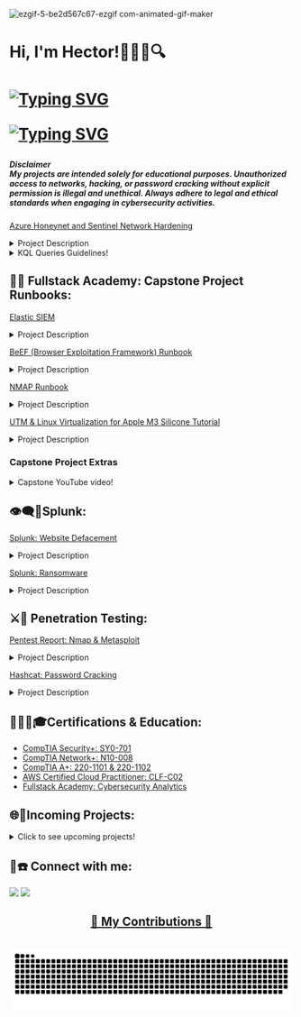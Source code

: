 
![ezgif-5-be2d567c67-ezgif com-animated-gif-maker](https://github.com/reyestech/reyestech/assets/153461962/08dce7bd-4752-4321-b67c-85d0f2a80bd7)


<h1>Hi, I'm Hector!🧑🏿‍💻🔍

<h1 align="left">
<a href="https://git.io/typing-svg"><img src="https://readme-typing-svg.herokuapp.com?font=Fira+Code+Medium&size=35&duration=3500&color=2A8BF7&repeat=false&random=false&width=445&lines=%22Hello%2C+World!%22;Welcome%2C" alt="Typing SVG" /></a>

<a href="https://git.io/typing-svg"><img src="https://readme-typing-svg.herokuapp.com?font=Fira+Code+Medium&size=35&duration=3500&pause=1000&color=2A8BF7&repeat=false&random=false&width=600&lines=+++++++++++++++++++++++++++++++++++;Checkout+my+projects.;Networking+Labs+%F0%9F%9B%9C;Cybersecurity+Portfolio%F0%9F%9B%A1%EF%B8%8F" alt="Typing SVG" /></a> 
</h1>

</h1>
<h5>Disclaimer <br/>
 My projects are intended solely for educational purposes. Unauthorized access to networks, hacking, or password cracking without explicit permission is illegal and unethical. Always adhere to legal and ethical standards when engaging in cybersecurity activities.</h5>

[Azure Honeynet and Sentinel Network Hardening](https://github.com/reyestech/Azure-Honeynet-and-Sentinel-Hardening-/tree/main)
<details>
  <summary>Project Description</summary>
  <blockquote>
    The project "Azure Honeynet and Sentinel Hardening" involves establishing a honeynet within Microsoft Azure to attract and analyze live attacks. This setup includes vulnerable virtual machines to simulate an insecure environment, with logs collected and analyzed by Microsoft Sentinel. The project follows a methodology of deploying VMs, collecting and monitoring log data, detecting and responding to incidents, and implementing security enhancements. After remediation, the environment is reassessed for improved security metrics, adhering to standards like NIST 800-53 and Microsoft Defender for Cloud recommendations.
  </blockquote>
</details>

<details>
    <summary>KQL Queries Guidelines!</summary>
    <div>
      <a href="https://github.com/reyestech/KQL-Queries-Sheet-For-Azure-Honeynet-trap/tree/main">KQL Queries </a><br>
      <!-- Add more links as needed -->
    </div>
  </details>

</h1>

<h2>🐱‍💻 Fullstack Academy: Capstone Project Runbooks:</h2>

[Elastic SIEM](https://github.com/reyestech/Elastic-SIEM-Lab-Runbook)
<details>
  <summary>Project Description</summary>
  <blockquote>
    The "Elastic SIEM Lab Runbook" project involves creating an Elastic SIEM lab environment to monitor and protect a client's network. This setup connects systems using Kibana, Active Directory, and Port Forwarding, enabling remote monitoring through a single dashboard. The project addresses the challenge of dispersed teams across the US, providing real-time protection and insights into security events by utilizing tools like the ELK stack (Elasticsearch, Logstash, Kibana) and integrating various operating systems and environments.
  </blockquote>
</details>

[BeEF (Browser Exploitation Framework) Runbook](https://github.com/reyestech/BeEF-Browser-Exploitation-Framework-Runbook/blob/main/README.md)
<details>
  <summary>Project Description</summary>
  <blockquote>
    This BeEF Browser Exploitation Framework Runbook project provides a detailed guide on using the Browser Exploitation Framework (BeEF) to perform penetration testing. It includes instructions for setting up the BeEF environment, hooking browsers, and exploiting browser vulnerabilities. The runbook also covers integrating BeEF with other tools for enhanced testing capabilities, demonstrating how to leverage browser-based attacks to gain insights into network security weaknesses.
  </blockquote>
</details>
 
[NMAP Runbook](https://github.com/reyestech/NMAP-Runbook)
<details>
  <summary>Project Description</summary>
  <blockquote>
    The "NMAP Runbook" is a comprehensive guide for Nmap, a powerful network scanning tool. It covers essential topics such as network mapping, port scanning, service version detection, operating system detection, and using Nmap's scripting engine for advanced tasks. The runbook also includes examples of common scan types and options, legal and ethical considerations, and tips for effective use. The guide is designed to help users perform security assessments and network analysis efficiently.
  </blockquote>
</details>

[UTM & Linux Virtualization for Apple M3 Silicone Tutorial](https://github.com/reyestech/UTM-Virtual-Machines-for-M1-M2-Mac-Kali-Linux-Tutorial/tree/main)

<details>
  <summary>Project Description</summary>
  <blockquote>
    The UTM Virtual Machines for M1/M2 Mac Kali Linux Tutorial provides a detailed guide on setting up Kali Linux virtual machines on macOS devices equipped with M1 and M2 chips using UTM (Universal Type Manager). The tutorial includes comprehensive step-by-step instructions and screenshots, making it accessible for users at all skill levels. It highlights the advantages of UTM’s ARM64 compatibility and hardware acceleration features, which ensure efficient performance and integration with macOS functionalities, enabling users to run Kali Linux smoothly on their Mac systems for penetration testing and security research tasks.
  </blockquote>
</details>

<h3> Capstone Project Extras </h3>
<details>
  <summary>Capstone YouTube video!</summary>
  
  [![YouTube Video](https://img.youtube.com/vi/j60MCJAZG3s/0.jpg)](https://www.youtube.com/watch?v=j60MCJAZG3s)
</details>


<h2>👁️‍🗨️🔬Splunk:</h2>

[Splunk: Website Defacement](https://github.com/reyestech/Splunk-Web-Site-Defacement)

<details>
  <summary>Project Description</summary>
  <blockquote>
    The Splunk: Web Site Defacement project demonstrates how to use Splunk to investigate and mitigate website defacement attacks. The project guides users through various steps, including identifying the source of the attack, analyzing traffic patterns, and finding malicious files. It provides a detailed runbook on using Splunk’s capabilities to monitor, detect, and respond to security incidents, leveraging tools like VirusTotal, Windows Sandbox, and others for comprehensive threat analysis.
  </blockquote>
</details>

[Splunk: Ransomware](https://github.com/reyestech/Splunk-Ransomware)

<details>
  <summary>Project Description</summary>
  <blockquote>
    The Splunk: Ransomware project focuses on using Splunk to detect, analyze, and mitigate ransomware attacks. The project provides a detailed runbook for investigating ransomware incidents, including examining network traffic, identifying compromised files, and analyzing suspicious activities using various Splunk queries. It utilizes tools like Windows Sandbox, VirusTotal, and Suricata for comprehensive threat analysis and demonstrates how to handle ransomware scenarios through practical exercises.
  </blockquote>
</details>




<h2>⚔️🥷 Penetration Testing:</h2>

[Pentest Report: Nmap & Metasploit](https://github.com/reyestech/Nmap-Metasploit-Penetration-Testing-Report)
<details>
  <summary>Project Description</summary>
  <blockquote>
    The Penetration Test Report: Nmap-Metasploit is a comprehensive guide for conducting penetration tests on “Stackfull Software's” network. The project utilizes tools such as Nmap, Metasploit, Wireshark, and Burp Suite to identify and exploit vulnerabilities. The report details the process of network reconnaissance, initial compromise, pivoting, and privilege escalation, culminating in recommendations for improving network security. The goal is to validate internal security controls and provide actionable insights to enhance the client’s cybersecurity posture.
  </blockquote>
</details>

[Hashcat: Password Cracking](https://github.com/reyestech/Hashcat/tree/main)
<details>
  <summary>Project Description</summary>
  <blockquote>
    The project provides a detailed walkthrough of a Capture The Flag (CTF) challenge focused on cracking an NTLM password hash using Hashcat and the rockyou.txt wordlist in a Kali Linux environment. It emphasizes the importance of identifying hash types, setting up the appropriate tools, and applying effective password-cracking strategies, all of which are educational purposes to enhance cybersecurity skills.
  </blockquote>
</details>
    
<h2>🧑‍🎓📜🎓Certifications & Education:</h2>
 
- [CompTIA Security+: SY0-701](https://github.com/reyestech/Comptia-Sec-Cert-Image/tree/main)
- [CompTIA Network+: N10-008](https://github.com/reyestech/Network-)
- [CompTIA A+: 220-1101 & 220-1102](https://github.com/reyestech/ComptiA-_Cert/blob/main/README.md)
- [AWS Certified Cloud Practitioner: CLF-C02](https://github.com/reyestech/AWS-Certified-Cloud-Practitioner-Cert)
- [Fullstack Academy: Cybersecurity Analytics](https://github.com/reyestech/Fullstack-Academy/tree/main)



<h2>🌐🍯Incoming Projects:</h2>
<details>
  <summary>Click to see upcoming projects!</summary>
  <div>
    <h3>I will share detailed Runbooks on my current Networking and Security Projects in the upcoming weeks.<br>
    These guides will thoroughly analyze the concepts, best practices, and tools needed to establish and maintain safe and efficient networks in both personal and professional settings.</h3>
    <details>
      <summary>Azure-Sentinel-Labs</summary>
      <div>
        <ul>
          <li><b>Lab is completed, run-books for a step-by-step tutorial coming soon.</b></li>
          <li><b>KQL and NIST Runbooks</b></li>
        </ul>
      </div>
    </details>    
    <details>
      <summary>Raspberry Pi 5: All-in-1 HomeLab Build - Pi-hole - Docker containers</summary>
      <div>
        <ul>
          <li><b>Task: Building the Ultimate Home Lab and Home Server using Docker to centralize all my Pi Projects.</b></li>
        </ul>
      </div>
    </details>    
    <details>
      <summary>Portable Raspberry Pi VPN & Wireless Router</summary>
      <div>
        <ul>
          <li><b>Task: Building an on-the-go safe hacking set-up.</b></li>
        </ul>
      </div>
    </details>    
    <!-- Add links or any other additional information below -->
    <!-- Add more links as needed -->
  </div>
</details>


<h2>📧☎️ Connect with me:</h2>

<a href="https://linkedin.com/in/reyestech"><img src="https://img.shields.io/badge/-LinkedIn-0072b1?&style=for-the-badge&logo=linkedin&logoColor=white" /></a>
<a href="mailto:hmreyes809@gmail.com">
    <img src="https://img.shields.io/badge/Gmail-333333?style=for-the-badge&logo=gmail&logoColor=red" />

<div align="center">
  <h2>🐍 My Contributions 🐍</h2>
  <br>
  <img alt="snake eating my contributions" src="https://raw.githubusercontent.com/salesp07/salesp07/output/github-contribution-grid-snake.svg" />
  
  <br/><br/><br/>
</div>




